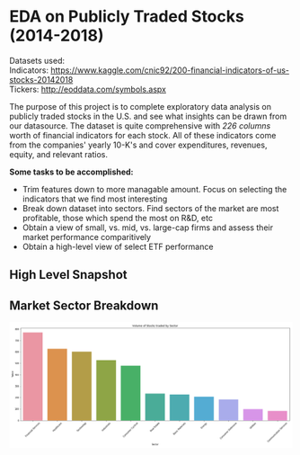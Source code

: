 # EDA on Publicly Traded Stocks (2014-2018)
Datasets used: \
Indicators: https://www.kaggle.com/cnic92/200-financial-indicators-of-us-stocks-20142018 \
Tickers: http://eoddata.com/symbols.aspx

The purpose of this project is to complete exploratory data analysis on publicly traded stocks in the U.S. and see what insights can be drawn from our datasource. The dataset is quite comprehensive with *226 columns* worth of financial indicators for each stock. All of these indicators come from the companies' yearly 10-K's and cover expenditures, revenues, equity, and relevant ratios.

**Some tasks to be accomplished:**

* Trim features down to more managable amount. Focus on selecting the indicators that we find most interesting
* Break down dataset into sectors. Find sectors of the market are most profitable, those which spend the most on R&D, etc
* Obtain a view of small, vs. mid, vs. large-cap firms and assess their market performance comparitively
* Obtain a high-level view of select ETF performance


## High Level Snapshot


## Market Sector Breakdown
![SectorStockVolum](/figures/StockVolume_Sector.png)